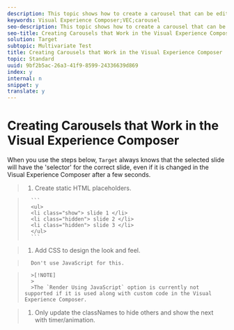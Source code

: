 ```yaml
---
description: This topic shows how to create a carousel that can be edited in the Visual Experience Composer (VEC).
keywords: Visual Experience Composer;VEC;carousel
seo-description: This topic shows how to create a carousel that can be edited in the Visual Experience Composer (VEC).
seo-title: Creating Carousels that Work in the Visual Experience Composer
solution: Target
subtopic: Multivariate Test
title: Creating Carousels that Work in the Visual Experience Composer
topic: Standard
uuid: 9bf2b5ac-26a3-41f9-8599-24336639d869
index: y
internal: n
snippet: y
translate: y
---
```


# Creating Carousels that Work in the Visual Experience Composer

When you use the steps below, `Target` always knows that the selected slide will have the 'selector' for the correct slide, even if it is changed in the Visual Experience Composer after a few seconds. 

>1. Create static HTML placeholders.

>    
>       ```
>       <ul>
>       <li class="show"> slide 1 </li>
>       <li class="hidden"> slide 2 </li>
>       <li class="hidden"> slide 3 </li>
>       </ul>
>       ```

>1. Add CSS to design the look and feel.

>       Don't use JavaScript for this.

>       >[!NOTE]
>       >
>       >The `Render Using JavaScript` option is currently not supported if it is used along with custom code in the Visual Experience Composer. 

>1. Only update the classNames to hide others and show the next with timer/animation.

